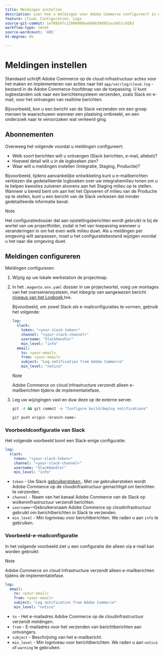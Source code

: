 ```yaml
---
title: Meldingen instellen
description: Leer hoe u meldingen voor Adobe Commerce configureert in omgevingen met cloudinfrastructuren.
feature: Cloud, Configuration, Logs
source-git-commit: 1e789247c12009908eabb6039d951acbdfcc9263
workflow-type: tm+mt
source-wordcount: '405'
ht-degree: 0%

---
```


# Meldingen instellen

Standaard schrijft Adobe Commerce op de cloud-infrastructuur acties voor het maken en implementeren van acties naar het `app/var/log/cloud.log` -bestand in de Adobe Commerce-hoofdmap van de toepassing. U kunt logbestanden ook naar een berichtensysteem verzenden, zoals Slack en e-mail, voor het ontvangen van realtime berichten.

Bijvoorbeeld, kon u een bericht van de Slack verzenden om een groep mensen te waarschuwen wanneer een plaatsing ontbreekt, en een onderzoek naar te veroorzaken wat verkeerd ging.

## Abonnementen

Overweeg het volgende voordat u meldingen configureert:

- Welk soort berichten wilt u ontvangen (Slack berichten, e-mail, allebei)?
- Hoeveel detail wilt u in de logboeken zien?
- Waar wilt u meldingen instellen (Integratie, Staging, Productie)?

Bijvoorbeeld, tijdens aanvankelijke ontwikkeling kunt u e-mailberichten verkiezen die gedetailleerde logboeken over uw integratiemilieu tonen om u te helpen kwesties zuiveren alvorens aan het Staging milieu op te stellen. Wanneer u bereid bent om aan het het Opvoeren of milieu van de Productie op te stellen, kunt u een bericht van de Slack verkiezen dat minder gedetailleerde informatie bevat.

>[!NOTE]
>
>Het configuratiedossier dat aan opstellingsberichten wordt gebruikt is bij de wortel van uw projectfolder, zodat is het van toepassing wanneer u veranderingen in om het even welk milieu duwt. Als u meldingen per omgeving wilt aanpassen, moet u het configuratiebestand wijzigen voordat u het naar die omgeving duwt.

## Meldingen configureren

Meldingen configureren:

1. Wijzig op uw lokale werkstation de projectmap.
1. In het `.magento.env.yaml` dossier in uw projectwortel, voeg uw montages van het overseinensysteem, met inbegrip van aangewezen bericht [ niveaus van het Logboek ](log-handlers.md#log-levels) toe.

   Bijvoorbeeld, om zowel Slack _als_ e-mailconfiguraties te vormen, gebruik het volgende:

   ```yaml
   log:
     slack:
       token: "<your-slack-token>"
       channel: "<your-slack-channel>"
       username: "SlackHandler"
       min_level: "info"
     email:
       to: <your-email>
       from: <your-email>
       subject: "Log notification from Adobe Commerce"
       min_level: "notice"
   ```

   >[!NOTE]
   >
   >Adobe Commerce on cloud Infrastructure verzendt alleen e-mailberichten tijdens de implementatiefase.

1. Leg uw wijzigingen vast en duw deze op de externe server.

   ```bash
   git -A && git commit -m "Configure build/deploy notifications"
   ```

   ```bash
   git push origin <branch-name>
   ```

### Voorbeeldconfiguratie van Slack

Het volgende voorbeeld toont een Slack-enige configuratie:

```yaml
log:
  slack:
    token: "<your-slack-token>"
    channel: "<your-slack-channel>"
    username: "SlackHandler"
    min_level: "info"
```

- `token` - Uw Slack [ gebruikerstoken ](https://api.slack.com/docs/token-types#user). Met uw gebruikerstoken wordt Adobe Commerce op de cloudinfrastructuur gemachtigd om berichten te verzenden.
- `channel` - Naam van het kanaal Adobe Commerce van de Slack op wolkeninfrastructuur verzendt berichten.
- `username`—Gebruikersnaam Adobe Commerce op cloudinfrastructuur gebruikt om berichtberichten in Slack te verzenden.
- `min_level` - Min logniveau voor berichtberichten. We raden u aan `info` te gebruiken.

### Voorbeeld-e-mailconfiguratie

In het volgende voorbeeld ziet u een configuratie die alleen via e-mail kan worden gebruikt:

>[!NOTE]
>
>Adobe Commerce on cloud Infrastructure verzendt alleen e-mailberichten tijdens de implementatiefase.

```yaml
log:
  email:
    to: <your-email>
    from: <your-email>
    subject: "Log notification from Adobe Commerce"
    min_level: "notice"
```

- `to` - Het e-mailadres Adobe Commerce op de cloudinfrastructuur verzendt meldingen.
- `from` - E-mailadres voor het verzenden van berichtberichten aan ontvangers.
- `subject` - Beschrijving van het e-mailbericht.
- `min_level` - Min logniveau voor berichtberichten. We raden u aan `notice` of `warning` te gebruiken.

